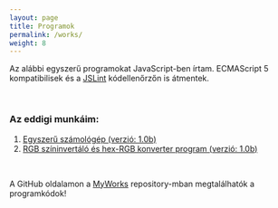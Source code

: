 ```yaml
---
layout: page
title: Programok
permalink: /works/
weight: 8
---
```


Az alábbi egyszerű programokat JavaScript-ben írtam.
ECMAScript 5 kompatibilisek és a <a href="http://jslint.com/" target="_blank">JSLint</a> kódellenőrzőn is átmentek.

<br />

### Az eddigi munkáim:
1. [Egyszerű számológép (verzió: 1.0b)](/simpleCalculator.html)
2. [RGB színinvertáló és hex-RGB konverter program (verzió: 1.0b)](/colours.html)

<br />

A GitHub oldalamon a <a href="https://github.com/SalsaBoy990/MyWorks" target="_blank">MyWorks<a/> repository-mban megtalálhatók a programkódok!

<!--
#### Megjegyzések

Az egyszerű számológépnél `eval()`-t használtam, aminek a használata nem igazán
javallott (biztonsági réseket tárhat a szkriptben). A felhasználói
adatbevitel kizárólag csak az általam megadott gombokon keresztül történhet, billentyűzetről nem! Az `eval()` függvény egy sztringre hívja meg a
a böngészőbe épített JS-értelmezőt vagy fordítót (compiler). Ha a sztringbe rosszindulatú kód kerül, akkor azt az `eval()` ellenőrzés nélkül kiértékeli és lefuttatja!


Egyetlen egy hasznát találtam eddig az `eval()`-nak: a JS fordító ismeri a műveletek sorrendjét, tehát a felhasználó
összetett matematikai kifejezéseket (pl. `2000(5(9/7)-9*8)`) adhat meg szövegként, ami kiértékelődik. Az eredményt (`-131142,857`) pedig visszadom a felhasználónak. Természetesen előtte rávizsgálok, hogy jó-e a bemenet (pl. hiányzó zárójelek). Majd átalakítom megfelelő formátumba a szöveget: a tizedesvesszőket tizedesponttá írom át (a programnyelvekben ez az alapértelmezett, a `,` operátor más célt szolgál), valamint a szorzásjelet pótlom a zárójel előtt, ha szükséges,, hiszen azt el szokás hagyni szorzás esetén.-->